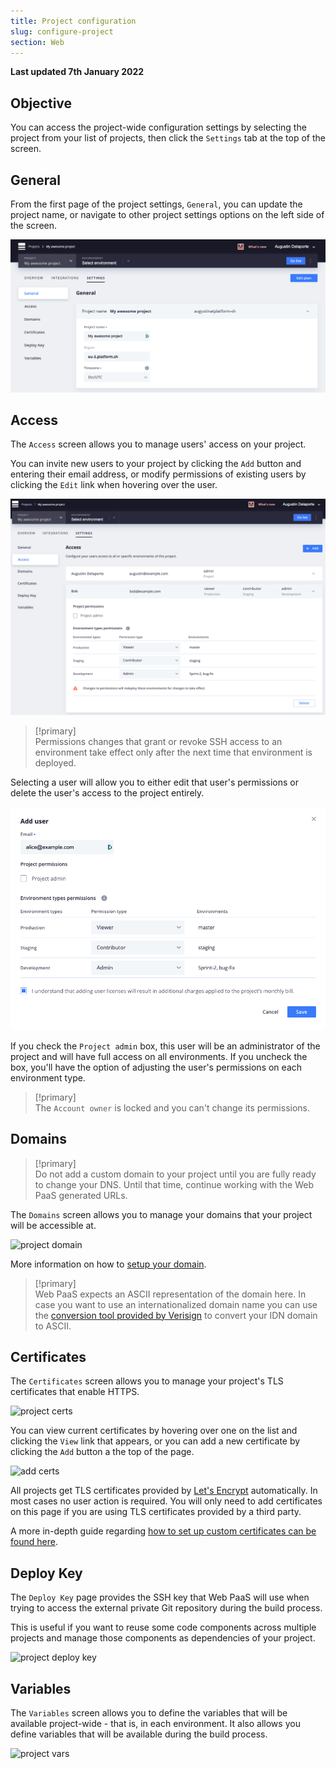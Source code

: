 ```yaml
---
title: Project configuration
slug: configure-project
section: Web
---
```


**Last updated 7th January 2022**


## Objective  

You can access the project-wide configuration settings by selecting the project from your list of projects, then click the `Settings` tab at the top of the screen.

## General

From the first page of the project settings, `General`, you can update the project name, or navigate to other project settings options on the left side of the screen.

![configure project](images/settings-basics.png "0.7")

## Access

The `Access` screen allows you to manage users' access on your project.

You can invite new users to your project by clicking the `Add` button and entering their email address, or modify permissions of existing users by clicking the `Edit` link when hovering over the user.

![Project configure icon](images/settings-project-access.png "0.7")

> [!primary]  
> Permissions changes that grant or revoke SSH access to an environment take effect only after the next time that environment is deployed.
> 

Selecting a user will allow you to either edit that user's permissions or delete the user's access to the project entirely.

![Manage users of your Web PaaS project](images/edit-user.png "0.7")

If you check the `Project admin` box, this user will be an administrator of the project and will have full access on all environments. If you uncheck the box, you'll have the option of adjusting the user's permissions on each environment type.

> [!primary]  
> The `Account owner` is locked and you can't change its permissions.
> 

## Domains

> [!primary]  
>  Do not add a custom domain to your project until you are fully ready to change your DNS. Until that time, continue working with the Web PaaS generated URLs.
> 

The `Domains` screen allows you to manage your domains that your project will be accessible at.

![project domain](images/settings-domains.png "0.7")

More information on how to [setup your domain](../../domains-steps).

> [!primary]  
> Web PaaS expects an ASCII representation of the domain here. In case you want to use an internationalized domain name you can use the [conversion tool provided by Verisign](https://www.verisign.com/en_US/channel-resources/domain-registry-products/idn/idn-conversion-tool/index.xhtml) to convert your IDN domain to ASCII.
> 

## Certificates

The `Certificates` screen allows you to manage your project's TLS certificates that enable HTTPS.

![project certs](images/settings-certificates.png "0.7")

You can view current certificates by hovering over one on the list and clicking the `View` link that appears, or you can add a new certificate by clicking the `Add` button a the top of the page.

![add certs](images/add-cert.png "0.7")

All projects get TLS certificates provided by [Let's Encrypt](../../configuration-routes/https#lets-encrypt) automatically. In most cases no user action is required. You will only need to add certificates on this page if you are using TLS certificates provided by a third party.

A more in-depth guide regarding [how to set up custom certificates can be found here](../../domains-steps/tls).

## Deploy Key

The `Deploy Key` page provides the SSH key that Web PaaS will use when trying to access the external private Git repository during the build process.

This is useful if you want to reuse some code components across multiple projects and manage those components as dependencies of your project.

![project deploy key](images/settings-deploy-key.png "0.7")

## Variables

The `Variables` screen allows you to define the variables that will be available project-wide - that is, in each environment. It also allows you define variables that will be available during the build process.

![project vars](images/settings-variables-project.png "0.7")
